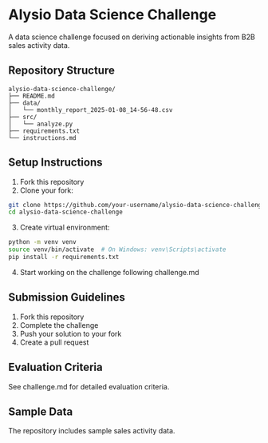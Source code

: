 # Alysio Data Science Challenge

A data science challenge focused on deriving actionable insights from B2B sales activity data.

## Repository Structure
```
alysio-data-science-challenge/
├── README.md
├── data/
│   └── monthly_report_2025-01-08_14-56-48.csv
├── src/
│   └── analyze.py
├── requirements.txt
└── instructions.md
```

## Setup Instructions

1. Fork this repository
2. Clone your fork:
```bash
git clone https://github.com/your-username/alysio-data-science-challenge.git
cd alysio-data-science-challenge
```

3. Create virtual environment:
```bash
python -m venv venv
source venv/bin/activate  # On Windows: venv\Scripts\activate
pip install -r requirements.txt
```

4. Start working on the challenge following challenge.md

## Submission Guidelines

1. Fork this repository
2. Complete the challenge
3. Push your solution to your fork
4. Create a pull request

## Evaluation Criteria

See challenge.md for detailed evaluation criteria.

## Sample Data

The repository includes sample sales activity data.